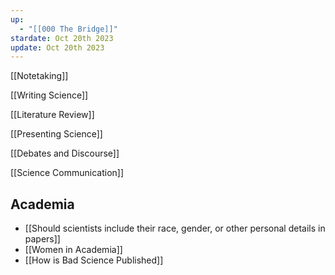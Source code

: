 ```yaml
---
up:
  - "[[000 The Bridge]]"
stardate: Oct 20th 2023
update: Oct 20th 2023
---
```


[[Notetaking]]

[[Writing Science]]

[[Literature Review]]

[[Presenting Science]]

[[Debates and Discourse]]

[[Science Communication]]

## Academia
- [[Should scientists include their race, gender, or other personal details in papers]]
- [[Women in Academia]]
- [[How is Bad Science Published]]
